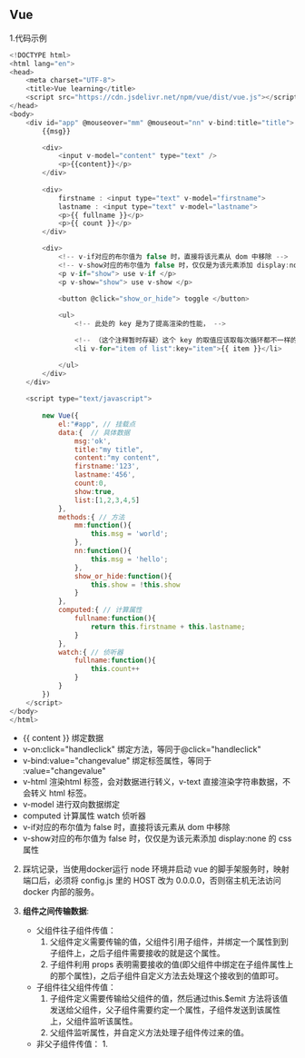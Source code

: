 ## Vue 

1.代码示例

```javascript
<!DOCTYPE html>
<html lang="en">
<head>
    <meta charset="UTF-8">
    <title>Vue learning</title>
    <script src="https://cdn.jsdelivr.net/npm/vue/dist/vue.js"></script>
</head>
<body>
    <div id="app" @mouseover="mm" @mouseout="nn" v-bind:title="title">
        {{msg}}

        <div>
            <input v-model="content" type="text" />
            <p>{{content}}</p>
        </div>
        
        <div>
            firstname : <input type="text" v-model="firstname"> 
            lastname : <input type="text" v-model="lastname">   
            <p>{{ fullname }}</p>
            <p>{{ count }}</p>
        </div>

        <div>
            <!-- v-if对应的布尔值为 false 时，直接将该元素从 dom 中移除 -->
            <!-- v-show对应的布尔值为 false 时，仅仅是为该元素添加 display:none 的 css 属性 -->
            <p v-if="show"> use v-if </p> 
            <p v-show="show"> use v-show </p> 
            
            <button @click="show_or_hide"> toggle </button>

            <ul>
                <!-- 此处的 key 是为了提高渲染的性能， -->

                <!-- （这个注释暂时存疑）这个 key 的取值应该取每次循环都不一样的值，像[1,1,3]这种就不行 -->
                <li v-for="item of list":key="item">{{ item }}</li> 

            </ul>
        </div>
    </div>  
    
    <script type="text/javascript">
        
        new Vue({
            el:"#app", // 挂载点
            data:{  // 具体数据
                msg:'ok',
                title:"my title",
                content:"my content",
                firstname:'123',
                lastname:'456',
                count:0,
                show:true,
                list:[1,2,3,4,5]
            },
            methods:{ // 方法
                mm:function(){
                    this.msg = 'world';
                },
                nn:function(){
                    this.msg = 'hello';
                },
                show_or_hide:function(){
                    this.show = !this.show
                }
            },
            computed:{ // 计算属性
                fullname:function(){
                    return this.firstname + this.lastname;
                }
            },
            watch:{ // 侦听器
                fullname:function(){
                    this.count++ 
                }
            }
        })
    </script>
</body>
</html>
```


* {{ content }} 绑定数据
* v-on:click="handleclick" 绑定方法，等同于@click="handleclick"
* v-bind:value="changevalue" 绑定标签属性，等同于 :value="changevalue"
* v-html 渲染html 标签，会对数据进行转义，v-text 直接渲染字符串数据，不会转义 html 标签。
* v-model 进行双向数据绑定
* computed 计算属性  watch 侦听器
* v-if对应的布尔值为 false 时，直接将该元素从 dom 中移除
* v-show对应的布尔值为 false 时，仅仅是为该元素添加 display:none 的 css 属性 



2. 踩坑记录，当使用docker运行 node 环境并启动 vue 的脚手架服务时，映射端口后，必须将 config.js 里的 HOST 改为 0.0.0.0，否则宿主机无法访问 docker 内部的服务。

3. **组件之间传输数据**:

   * 父组件往子组件传值：
     1. 父组件定义需要传输的值，父组件引用子组件，并绑定一个属性到到子组件上，之后子组件需要接收的就是这个属性。
     2. 子组件利用 props 表明需要接收的值(即父组件中绑定在子组件属性上的那个属性)，之后子组件自定义方法去处理这个接收到的值即可。
   * 子组件往父组件传值：
     1. 子组件定义需要传输给父组件的值，然后通过this.$emit 方法将该值发送给父组件，父子组件需要约定一个属性，子组件发送到该属性上，父组件监听该属性。
     2. 父组件监听属性，并自定义方法处理子组件传过来的值。
   * 非父子组件传值：
     1. 

    